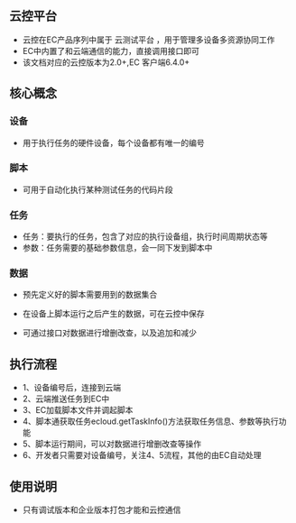 ## 云控平台
- 云控在EC产品序列中属于 云测试平台 ，用于管理多设备多资源协同工作
- EC中内置了和云端通信的能力，直接调用接口即可
- 该文档对应的云控版本为2.0+,EC 客户端6.4.0+

## 核心概念

### 设备

- 用于执行任务的硬件设备，每个设备都有唯一的编号

### 脚本

- 可用于自动化执行某种测试任务的代码片段 


### 任务

- 任务：要执行的任务，包含了对应的执行设备组，执行时间周期状态等
- 参数：任务需要的基础参数信息，会一同下发到脚本中

  

### 数据

- 预先定义好的脚本需要用到的数据集合

- 在设备上脚本运行之后产生的数据，可在云控中保存
- 可通过接口对数据进行增删改查，以及追加和减少


## 执行流程

- 1、设备编号后，连接到云端
- 2、云端推送任务到EC中
- 3、EC加载脚本文件并调起脚本
- 4、脚本通获取任务ecloud.getTaskInfo()方法获取任务信息、参数等执行功能
- 5、脚本运行期间，可以对数据进行增删改查等操作
- 6、开发者只需要对设备编号，关注4、5流程，其他的由EC自动处理

## 使用说明

- 只有调试版本和企业版本打包才能和云控通信
